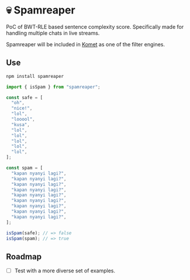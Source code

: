 # 💀 Spamreaper

PoC of BWT-RLE based sentence complexity score. Specifically made for handling multiple chats in live streams.

Spamreaper will be included in [Komet](https://github.com/holodata/komet) as one of the filter engines.

## Use

```bash
npm install spamreaper
```

```js
import { isSpam } from "spamreaper";

const safe = [
  "oh",
  "nice!",
  "lol",
  "looool",
  "kusa",
  "lol",
  "lol",
  "lol",
  "lol",
  "lol",
];

const spam = [
  "kapan nyanyi lagi?",
  "kapan nyanyi lagi?",
  "kapan nyanyi lagi?",
  "kapan nyanyi lagi?",
  "kapan nyanyi lagi?",
  "kapan nyanyi lagi?",
  "kapan nyanyi lagi?",
  "kapan nyanyi lagi?",
  "kapan nyanyi lagi?",
];

isSpam(safe); // => false
isSpam(spam); // => true
```

## Roadmap

- [ ] Test with a more diverse set of examples.
